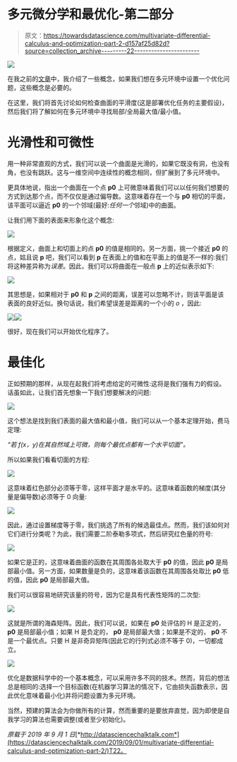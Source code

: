 # 多元微分学和最优化-第二部分

> 原文：<https://towardsdatascience.com/multivariate-differential-calculus-and-optimization-part-2-d157af25d82d?source=collection_archive---------22----------------------->

![](img/60eb260b142c057b7eb63c3f8ce4db20.png)

在我之前的[文章](https://medium.com/@valentinaalto/multivariate-differential-calculus-and-optimization-part-1-5c6b84831b27)中，我介绍了一些概念，如果我们想在多元环境中设置一个优化问题，这些概念是必要的。

在这里，我们将首先讨论如何检查曲面的平滑度(这是部署优化任务的主要假设)，然后我们将了解如何在多元环境中寻找局部/全局最大值/最小值。

# 光滑性和可微性

用一种非常直观的方式，我们可以说一个曲面是光滑的，如果它既没有洞，也没有角，也没有跳跃。这与一维空间中连续性的概念相同，但扩展到了多元环境中。

更具体地说，指出一个曲面在一个点 **p0** 上可微意味着我们可以以任何我们想要的方式到达那个点，而不仅仅是通过偏导数。这意味着存在一个与 **p0** 相切的平面，该平面可以逼近 **p0** 的一个邻域(最好:*任何一个*邻域)中的曲面。

让我们用下面的表面来形象化这个概念:

![](img/ee868ff869dbba15d11e8228c55aace6.png)

根据定义，曲面上和切面上的点 **p0** 的值是相同的。另一方面，挑一个接近 **p0** 的点，姑且说 **p** 吧，我们可以看到 **p** 在表面上的值和在平面上的值是不一样的:我们将这种差异称为*误差*。因此，我们可以将曲面在一般点 **p** 上的近似表示如下:

![](img/4f6be3cfe7dc191cdf9162ec99437ed5.png)

其思想是，如果相对于 **p0** 和 **p** 之间的距离，误差可以忽略不计，则该平面是该表面的良好近似。换句话说，我们希望误差是距离的一个小的 *o* ，因此:

![](img/eab111d70a85a9c8734f9bd59a5a9896.png)![](img/3cb9b35aa00f3b85abd766666c340788.png)

很好，现在我们可以开始优化程序了。

# 最佳化

正如预期的那样，从现在起我们将考虑给定的可微性:这将是我们强有力的假设。话虽如此，让我们首先想象一下我们想要解决的问题:

![](img/a061a13148907a0d29f1ffa29c3c82ac.png)

这个想法是找到我们表面的最大值和最小值，我们可以从一个基本定理开始，费马定理:

*“若 f(x，y)在其自然域上可微，则每个最优点都有一个水平切面”。*

所以如果我们看看切面的方程:

![](img/87874c63cffc0c0116b943f8ec11d8ef.png)

这意味着红色部分必须等于零，这样平面才是水平的。这意味着函数的梯度(其分量是偏导数)必须等于 0 向量:

![](img/7f71eace506841e07bfb8d7cf619e663.png)

因此，通过设置梯度等于零，我们挑选了所有的候选最佳点。然而，我们该如何对它们进行分类呢？为此，我们需要二阶泰勒多项式，然后研究红色量的符号:

![](img/0dca551f689cd578d72dfe9092aa932c.png)

如果它是正的，这意味着曲面的函数在其周围各处取大于 **p0** 的值，因此 **p0** 是局部最小值。另一方面，如果数量是负的，这意味着该函数在其周围各处取比 **p0** 低的值，因此 **p0** 是局部最大值。

我们可以很容易地研究该量的符号，因为它是具有代表性矩阵的二次型:

![](img/f9a97d626dfc0351d79bcb1d7ac97ef1.png)

这就是所谓的海森矩阵。因此，我们可以说，如果在 **p0** 处评估的 H 是正定的， **p0** 是局部最小值；如果 H 是负定的， **p0** 是局部最大值；如果是不定的， **p0** 不是一个最优点。只要 H 是非奇异矩阵(因此它的行列式必须不等于 0)，一切都成立。

![](img/7b0a9e3d5fb7a5eafb84c4aeeb83b23a.png)

优化是数据科学中的一个基本概念，可以采用许多不同的技术。然而，背后的想法总是相同的:选择一个目标函数(在机器学习算法的情况下，它由损失函数表示，因此优化意味着最小化)并将问题设置为多元环境。

当然，预建的算法会为你做所有的计算，然而重要的是要放弃直觉，因为即使是自我学习的算法也需要调整(或者至少初始化)。

*原载于 2019 年 9 月 1 日*[*http://datasciencechalktalk.com*](https://datasciencechalktalk.com/2019/09/01/multivariate-differential-calculus-and-optimization-part-2/)T22。